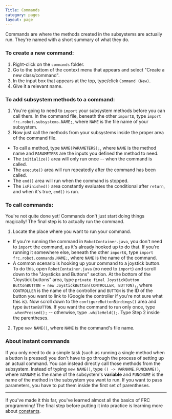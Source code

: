 ```yaml
---
Title: Commands
category: pages
layout: page
---
```


Commands are where the methods created in the subsystems are actually run. They're named with a short summary of what they do.

### To create a new command:
1. Right-click on the `commands` folder.
2. Go to the bottom of the context menu that appears and select "Create a new class/command".
3. In the input box that appears at the top, type/click `Command (New)`.
4. Give it a relevant name.

### To add subsystem methods to a command:
1. You're going to need to `import` your subsystem methods before you can call them. In the command file, beneath the other `import`s, type `import frc.robot.subsystems.NAME;`, where `NAME` is the file name of your subsystem.
2. Now just call the methods from your subsystems inside the proper area of the command file.
* To call a method, type `NAME(PARAMETERS);`, where `NAME` is the method name and `PARAMETERS` are the inputs you defined the method to need.
* The `initialize()` area will only run once -- when the command is called.
* The `execute()` area will run repeatedly after the command has been called.
* The `end()` area will run when the command is stopped.
* The `isFinished()` area constantly evaluates the conditional after `return`, and when it's true, `end()` is run.

### To call commands:
You're not quite done yet! Commands don't just start doing things magically! The final step is to actually run the command.
1. Locate the place where you want to run your command.
* If you're running the command in `RobotContainer.java`, you don't need to `import` the command, as it's already hooked up to do that. If you're running it somewhere else, beneath the other `import`s, type `import frc.robot.commands.NAME;`, where `NAME` is the name of the command.
* A common scenario is hooking up your command to a joystick button. To do this, open `RobotContainer.java` (no need to `import`) and scroll down to the "Joysticks and Buttons" section. At the bottom of the "Joystick buttons" area, type `private final JoystickButton ButtonBUTTON = new JoystickButton(CONTROLLER, BUTTON);`, where `CONTROLLER` is the name of the controller and `BUTTON` is the ID of the button you want to link to (Google the controller if you're not sure what this is). Now scroll down to the `configureButtonBindings()` area and type `ButtonBUTTON`. If you want the command to run only once, type `.whenPressed();` -- otherwise, type `.whileHeld();`. Type Step 2 inside the parentheses.
2. Type `new NAME()`, where `NAME` is the command's file name.

### About instant commands
If you only need to do a simple task (such as running a single method when a button is pressed) you don't have to go through the process of setting up an actual command. You can instead directly call those methods from the subsystem. Instead of typing `new NAME()`, type `() -> VARNAME.FUNCNAME()`, where `VARNAME` is the name of the subsystem's **variable** and `FUNCNAME` is the name of the method in the subsystem you want to run. If you want to pass parameters, you have to put them inside the first set of parentheses.

***

If you've made it this far, you've learned almost all the basics of FRC programming! The final step before putting it into practice is learning more about [constants](https://github.com/Team2530/Documentation/wiki/Constants).